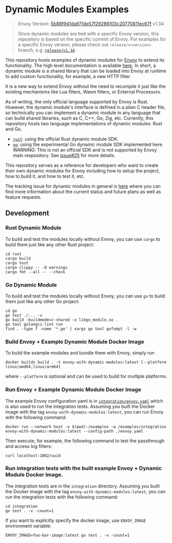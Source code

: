 # Dynamic Modules Examples

> Envoy Version: [5b88f941da971de57f29286103c20770811ec67f] v1.34
>
> Since dynamic modules are tied with a specific Envoy version, this repository is based on the specific commit of Envoy.
> For examples for a specific Envoy version, please check out `release/v<version>` branch, e.g. [`release/v1.34`](https://github.com/envoyproxy/dynamic-modules-examples/tree/release/v1.34).

This repository hosts examples of dynamic modules for [Envoy] to extend its functionality.
The high level documentation is available [here][High Level Doc]. In short, a dynamic module is a shared library
that can be loaded into Envoy at runtime to add custom functionality, for example, a new HTTP filter.

It is a new way to extend Envoy without the need to recompile it just like the existing mechanisms
like Lua filters, Wasm filters, or External Processors.

As of writing, the only official language supported by Envoy is Rust. However, the dynamic module's interface is defined in a plain
C header file, so technically you can implement a dynamic module in any language that can build shared libraries, such as C, C++, Go, Zig, etc.
Currently, this repository hosts two language implementations of dynamic modules: Rust and Go.
* [`rust`](rust): using the official Rust dynamic module SDK.
* [`go`](go): using the experimental Go dynamic module SDK implemented here. WARNING: This is not an official SDK and is not
  supported by Envoy main respository. See [issue#25](https://github.com/envoyproxy/dynamic-modules-examples/issues/25) for more details.

This repository serves as a reference for developers who want to create their own dynamic modules for Envoy including
how to setup the project, how to build it, and how to test it, etc.

The tracking issue for dynamic modules in general is [here](https://github.com/envoyproxy/envoy/issues/38392) where you can find more information about the current status and future plans as well as feature requests.

## Development

### Rust Dynamic Module

To build and test the modules locally without Envoy, you can use `cargo` to build them just like any other Rust project:

```
cd rust
cargo build
cargo test
cargo clippy -- -D warnings
cargo fmt --all -- --check
```

### Go Dynamic Module
To build and test the modules locally without Envoy, you can use `go` to build them just like any other Go project:

```
cd go
go test ./... -v
go build -buildmode=c-shared -o libgo_module.so .
go tool golangci-lint run
find . -type f -name '*.go' | xargs go tool gofumpt -l -w
```

### Build Envoy + Example Dynamic Module Docker Image

To build the example modules and bundle them with Envoy, simply run

```
docker buildx build . -t envoy-with-dynamic-modules:latest [--platform linux/amd64,linux/arm64]
```

where `--platform` is optional and can be used to build for multiple platforms.

### Run Envoy + Example Dynamic Module Docker Image

The example Envoy configuration yaml is in [`integration/envoy.yaml`](integration/envoy.yaml) which is also used
to run the integration tests. Assuming you built the Docker image with the tag `envoy-with-dynamic-modules:latest`, you can run Envoy with the following command:

```
docker run --network host -v $(pwd):/examples -w /examples/integration envoy-with-dynamic-modules:latest --config-path ./envoy.yaml
```

Then execute, for example, the following command to test the passthrough and access log filters:

```
curl localhost:1062/uuid
```

### Run integration tests with the built example Envoy + Dynamic Module Docker Image.

The integration tests are in the `integration` directory. Assuming you built the Docker image with the tag `envoy-with-dynamic-modules:latest`, you can run the integration tests with the following command:
```
cd integration
go test . -v -count=1
```

If you want to explicitly specify the docker image, use `ENVOY_IMAGE` environment variable:
```
ENVOY_IMAGE=foo-bar-image:latest go test . -v -count=1
```

[5b88f941da971de57f29286103c20770811ec67f]: https://github.com/envoyproxy/envoy/tree/5b88f941da971de57f29286103c20770811ec67f
[Envoy]: https://github.com/envoyproxy/envoy
[High Level Doc]: https://www.envoyproxy.io/docs/envoy/latest/intro/arch_overview/advanced/dynamic_modules
